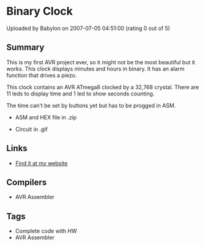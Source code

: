 # Binary Clock

Uploaded by Babylon on 2007-07-05 04:51:00 (rating 0 out of 5)

## Summary

This is my first AVR project ever, so it might not be the most beautiful but it works. This clock displays minutes and hours in binary. It has an alarm function that drives a piezo.


This clock contains an AVR ATmega8 clocked by a 32,768 crystal. There are 11 leds to display time and 1 led to show seconds counting.


The time can't be set by buttons yet but has to be progged in ASM.


 * ASM and HEX file in .zip  

 * Circuit in .gif

## Links

- [Find it at my website](http://home.deds.nl/~cmon/binclock.htm)

## Compilers

- AVR Assembler

## Tags

- Complete code with HW
- AVR Assembler
